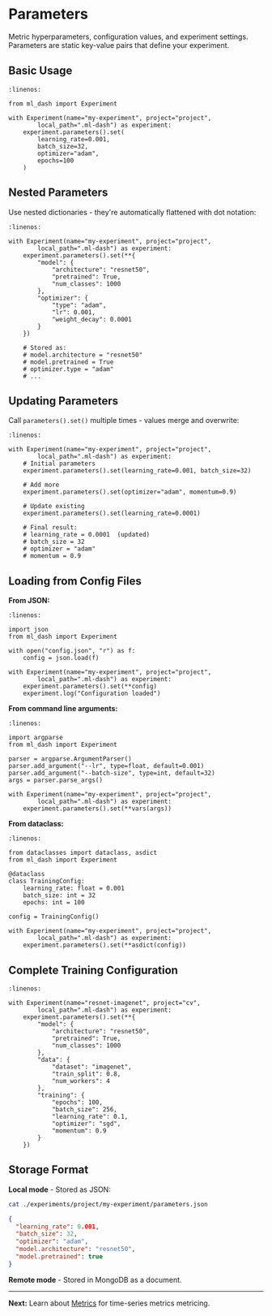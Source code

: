 # Parameters

Metric hyperparameters, configuration values, and experiment settings. Parameters are static key-value pairs that define your experiment.

## Basic Usage

```{code-block} python
:linenos:

from ml_dash import Experiment

with Experiment(name="my-experiment", project="project",
        local_path=".ml-dash") as experiment:
    experiment.parameters().set(
        learning_rate=0.001,
        batch_size=32,
        optimizer="adam",
        epochs=100
    )
```

## Nested Parameters

Use nested dictionaries - they're automatically flattened with dot notation:

```{code-block} python
:linenos:

with Experiment(name="my-experiment", project="project",
        local_path=".ml-dash") as experiment:
    experiment.parameters().set(**{
        "model": {
            "architecture": "resnet50",
            "pretrained": True,
            "num_classes": 1000
        },
        "optimizer": {
            "type": "adam",
            "lr": 0.001,
            "weight_decay": 0.0001
        }
    })

    # Stored as:
    # model.architecture = "resnet50"
    # model.pretrained = True
    # optimizer.type = "adam"
    # ...
```

## Updating Parameters

Call `parameters().set()` multiple times - values merge and overwrite:

```{code-block} python
:linenos:

with Experiment(name="my-experiment", project="project",
        local_path=".ml-dash") as experiment:
    # Initial parameters
    experiment.parameters().set(learning_rate=0.001, batch_size=32)

    # Add more
    experiment.parameters().set(optimizer="adam", momentum=0.9)

    # Update existing
    experiment.parameters().set(learning_rate=0.0001)

    # Final result:
    # learning_rate = 0.0001  (updated)
    # batch_size = 32
    # optimizer = "adam"
    # momentum = 0.9
```

## Loading from Config Files

**From JSON:**

```{code-block} python
:linenos:

import json
from ml_dash import Experiment

with open("config.json", "r") as f:
    config = json.load(f)

with Experiment(name="my-experiment", project="project",
        local_path=".ml-dash") as experiment:
    experiment.parameters().set(**config)
    experiment.log("Configuration loaded")
```

**From command line arguments:**

```{code-block} python
:linenos:

import argparse
from ml_dash import Experiment

parser = argparse.ArgumentParser()
parser.add_argument("--lr", type=float, default=0.001)
parser.add_argument("--batch-size", type=int, default=32)
args = parser.parse_args()

with Experiment(name="my-experiment", project="project",
        local_path=".ml-dash") as experiment:
    experiment.parameters().set(**vars(args))
```

**From dataclass:**

```{code-block} python
:linenos:

from dataclasses import dataclass, asdict
from ml_dash import Experiment

@dataclass
class TrainingConfig:
    learning_rate: float = 0.001
    batch_size: int = 32
    epochs: int = 100

config = TrainingConfig()

with Experiment(name="my-experiment", project="project",
        local_path=".ml-dash") as experiment:
    experiment.parameters().set(**asdict(config))
```

## Complete Training Configuration

```{code-block} python
:linenos:

with Experiment(name="resnet-imagenet", project="cv",
        local_path=".ml-dash") as experiment:
    experiment.parameters().set(**{
        "model": {
            "architecture": "resnet50",
            "pretrained": True,
            "num_classes": 1000
        },
        "data": {
            "dataset": "imagenet",
            "train_split": 0.8,
            "num_workers": 4
        },
        "training": {
            "epochs": 100,
            "batch_size": 256,
            "learning_rate": 0.1,
            "optimizer": "sgd",
            "momentum": 0.9
        }
    })
```

## Storage Format

**Local mode** - Stored as JSON:

```bash
cat ./experiments/project/my-experiment/parameters.json
```

```json
{
  "learning_rate": 0.001,
  "batch_size": 32,
  "optimizer": "adam",
  "model.architecture": "resnet50",
  "model.pretrained": true
}
```

**Remote mode** - Stored in MongoDB as a document.

---

**Next:** Learn about [Metrics](metrics.md) for time-series metrics metricing.
